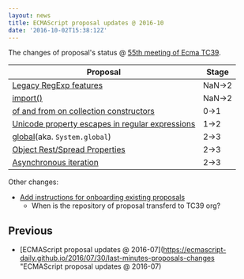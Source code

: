 ```yaml
---
layout: news
title: ECMAScript proposal updates @ 2016-10
date: '2016-10-02T15:38:12Z'
---
```


The changes of proposal's status @ [55th meeting of Ecma TC39](https://github.com/tc39/agendas/blob/master/2016/11.md "Agenda for the 55th meeting of Ecma TC39").

| Proposal                                 | Stage  |
| ---------------------------------------- | ------ |
| [Legacy RegExp features](https://github.com/tc39/proposal-regexp-legacy-features "Legacy RegExp features") | NaN->2 |
| [import()](https://github.com/domenic/proposal-import-function "import()") | NaN->2 |
| [of and from on collection constructors](https://github.com/leobalter/proposal-setmap-offrom "of and from on collection constructors") | 0->1   |
| [Unicode property escapes in regular expressions](https://github.com/mathiasbynens/es-regexp-unicode-property-escapes "Unicode property escapes in regular expressions") | 1->2   |
| [global](https://github.com/tc39/proposal-global "global")(aka. `System.global`) | 2->3   |
| [Object Rest/Spread Properties](https://github.com/sebmarkbage/ecmascript-rest-spread "Object Rest/Spread Properties") | 2->3   |
| [Asynchronous iteration](https://github.com/tc39/proposal-async-iteration "Asynchronous iteration") | 2->3   |


Other changes:

- [Add instructions for onboarding existing proposals](https://github.com/tc39/proposals/commit/a1a63e612dbce4dc20db717b5ca35eb9a7b9d26b "Add instructions for onboarding existing proposals")
  - When is the repository of proposal transferd to TC39 org?

## Previous

- [ECMAScript proposal updates @ 2016-07](https://ecmascript-daily.github.io/2016/07/30/last-minutes-proposals-changes "ECMAScript proposal updates @ 2016-07)
